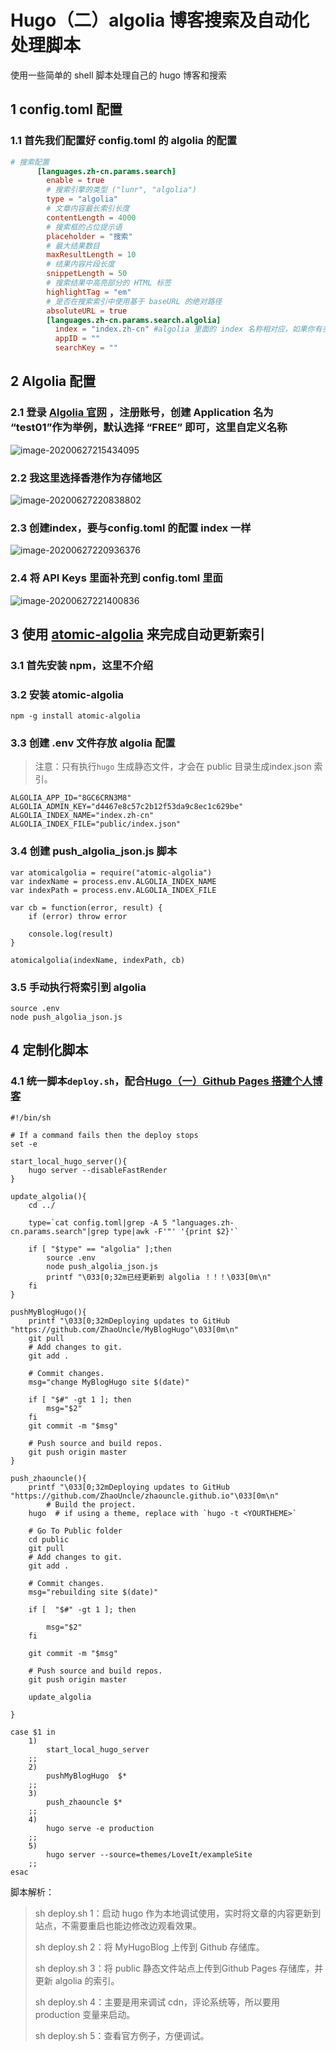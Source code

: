 # Hugo（二）algolia 博客搜索及自动化处理脚本


使用一些简单的 shell 脚本处理自己的 hugo 博客和搜索

<!--more-->

## 1 config.toml 配置

### 1.1 首先我们配置好 config.toml 的 algolia 的配置

```toml
# 搜索配置
      [languages.zh-cn.params.search]
        enable = true
        # 搜索引擎的类型 ("lunr", "algolia")
        type = "algolia"
        # 文章内容最长索引长度
        contentLength = 4000
        # 搜索框的占位提示语
        placeholder = "搜索"
        # 最大结果数目
        maxResultLength = 10
        # 结果内容片段长度
        snippetLength = 50
        # 搜索结果中高亮部分的 HTML 标签
        highlightTag = "em"
        # 是否在搜索索引中使用基于 baseURL 的绝对路径
        absoluteURL = true
        [languages.zh-cn.params.search.algolia]
          index = "index.zh-cn" #algolia 里面的 index 名称相对应，如果你有多语言版本，那么就需要创建多个语言的 index，我这里仅举例中文的版本
          appID = ""
          searchKey = ""
```

## 2 Algolia 配置

### 2.1 登录 [Algolia 官网](https://www.algolia.com/) ，注册账号，创建 Application 名为 “test01”作为举例，默认选择 “FREE” 即可，这里自定义名称



![image-20200627215434095](https://cdn.jsdelivr.net/gh/ZhaoUncle/zhaouncle.github.io/images/image-20200627215434095.png)

### 2.2 我这里选择香港作为存储地区

![image-20200627220838802](https://cdn.jsdelivr.net/gh/ZhaoUncle/zhaouncle.github.io/images/image-20200627220838802.png)

### 2.3 创建index，要与config.toml 的配置 index 一样

![image-20200627220936376](https://cdn.jsdelivr.net/gh/ZhaoUncle/zhaouncle.github.io/images/image-20200627220936376.png)

### 2.4 将 API Keys 里面补充到 config.toml 里面

![image-20200627221400836](https://cdn.jsdelivr.net/gh/ZhaoUncle/zhaouncle.github.io/images/image-20200627221400836.png)



## 3 使用 [atomic-algolia](https://github.com/chrisdmacrae/atomic-algolia) 来完成自动更新索引

### 3.1 首先安装 npm，这里不介绍

### 3.2 安装 atomic-algolia

```shell
npm -g install atomic-algolia
```

### 3.3  创建 .env 文件存放 algolia 配置

> 注意：只有执行`hugo` 生成静态文件，才会在 public 目录生成index.json 索引。

```shell
ALGOLIA_APP_ID="8GC6CRN3M8"
ALGOLIA_ADMIN_KEY="d4467e8c57c2b12f53da9c8ec1c629be"
ALGOLIA_INDEX_NAME="index.zh-cn"
ALGOLIA_INDEX_FILE="public/index.json"
```

### 3.4 创建 push_algolia_json.js 脚本

```
var atomicalgolia = require("atomic-algolia")
var indexName = process.env.ALGOLIA_INDEX_NAME
var indexPath = process.env.ALGOLIA_INDEX_FILE

var cb = function(error, result) {
    if (error) throw error

    console.log(result)
}

atomicalgolia(indexName, indexPath, cb)

```

### 3.5 手动执行将索引到 algolia

```
source .env
node push_algolia_json.js
```

## 4 定制化脚本

### 4.1 统一脚本`deploy.sh`，配合[Hugo（一）Github Pages 搭建个人博客](https://zhaouncle.com/2020/06/hugo/)

```shell
#!/bin/sh

# If a command fails then the deploy stops
set -e

start_local_hugo_server(){
	hugo server --disableFastRender
}

update_algolia(){
	cd ../

	type=`cat config.toml|grep -A 5 "languages.zh-cn.params.search"|grep type|awk -F'"' '{print $2}'`

	if [ "$type" == "algolia" ];then		
		source .env
		node push_algolia_json.js
		printf "\033[0;32m已经更新到 algolia ！！！\033[0m\n"
	fi
}

pushMyBlogHugo(){
	printf "\033[0;32mDeploying updates to GitHub "https://github.com/ZhaoUncle/MyBlogHugo"\033[0m\n"
	git pull
	# Add changes to git.
	git add .

	# Commit changes.
	msg="change MyBlogHugo site $(date)"

	if [ "$#" -gt 1 ]; then
		msg="$2"
	fi
	git commit -m "$msg"

	# Push source and build repos.
	git push origin master
}

push_zhaouncle(){
	printf "\033[0;32mDeploying updates to GitHub "https://github.com/ZhaoUncle/zhaouncle.github.io"\033[0m\n"
		# Build the project.
	hugo  # if using a theme, replace with `hugo -t <YOURTHEME>`

	# Go To Public folder
	cd public
	git pull
	# Add changes to git.
	git add .
	
	# Commit changes.
	msg="rebuilding site $(date)"

	if [  "$#" -gt 1 ]; then

		msg="$2"
	fi

	git commit -m "$msg"

	# Push source and build repos.
	git push origin master

	update_algolia
	
}

case $1 in
	1)
		start_local_hugo_server
    ;;
	2)
		pushMyBlogHugo	$*	
    ;;
    3)
		push_zhaouncle $*		
    ;;
	4)
		hugo serve -e production
	;;
	5)
		hugo server --source=themes/LoveIt/exampleSite
	;;
esac
```

脚本解析：

> sh deploy.sh 1：启动 hugo 作为本地调试使用，实时将文章的内容更新到站点，不需要重启也能边修改边观看效果。
>
> sh deploy.sh 2：将 MyHugoBlog 上传到 Github 存储库。
>
> sh deploy.sh 3：将 public 静态文件站点上传到Github Pages 存储库，并更新 algolia 的索引。
>
> sh deploy.sh 4：主要是用来调试 cdn，评论系统等，所以要用 production 变量来启动。
>
> sh deploy.sh 5：查看官方例子，方便调试。
